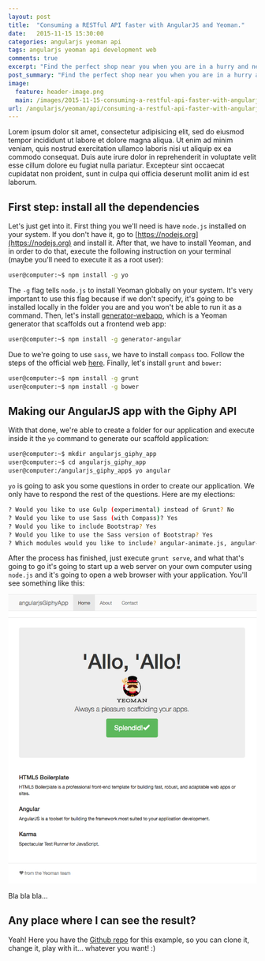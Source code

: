 ```yaml
---
layout: post
title:  "Consuming a RESTful API faster with AngularJS and Yeoman."
date:   2015-11-15 15:30:00
categories: angularjs yeoman api
tags: angularjs yeoman api development web
comments: true
excerpt: "Find the perfect shop near you when you are in a hurry and need something is important, so today we're gonna do a geosearch example to help our users and make their lives easier..."
post_summary: "Find the perfect shop near you when you are in a hurry and need something is important, so today we're gonna do a geosearch example to help our users and make their lives easier..."
image:
  feature: header-image.png
  main: /images/2015-11-15-consuming-a-restful-api-faster-with-angularjs-and-yeoman/title.png
url: /angularjs/yeoman/api/consuming-a-restful-api-faster-with-angularjs-and-yeoman/
---
```


Lorem ipsum dolor sit amet, consectetur adipisicing elit, sed do eiusmod tempor incididunt ut labore et dolore magna aliqua. Ut enim ad minim veniam, quis nostrud exercitation ullamco laboris nisi ut aliquip ex ea commodo consequat. Duis aute irure dolor in reprehenderit in voluptate velit esse cillum dolore eu fugiat nulla pariatur. Excepteur sint occaecat cupidatat non proident, sunt in culpa qui officia deserunt mollit anim id est laborum.

## First step: install all the dependencies

Let's just get into it. First thing you we'll need is have `node.js` installed on your system. If you don't have it, go to [https://nodejs.org](https://nodejs.org) and install it. After that, we have to install Yeoman, and in order to do that, execute the following instruction on your terminal (maybe you'll need to execute it as a root user):

```sh
user@computer:~$ npm install -g yo
```

The `-g` flag tells `node.js` to install Yeoman globally on your system. It's very important to use this flag because if we don't specify, it's going to be installed locally in the folder you are and you won't be able to run it as a command. Then, let's install [generator-webapp](https://www.npmjs.com/package/generator-webapp), which is a Yeoman generator that scaffolds out a frontend web app:

```sh
user@computer:~$ npm install -g generator-angular
```

Due to we're going to use `sass`, we have to install `compass` too. Follow the steps of the official web [here](http://compass-style.org/install/). Finally, let's install `grunt` and `bower`:

```sh
user@computer:~$ npm install -g grunt
user@computer:~$ npm install -g bower
```

## Making our AngularJS app with the Giphy API

With that done, we're able to create a folder for our application and execute inside it the `yo` command to generate our scaffold application:

```sh
user@computer:~$ mkdir angularjs_giphy_app
user@computer:~$ cd angularjs_giphy_app
user@computer:/angularjs_giphy_app$ yo angular
```

`yo` is going to ask you some questions in order to create our application. We only have to respond the rest of the questions. Here are my elections:

```sh
? Would you like to use Gulp (experimental) instead of Grunt? No
? Would you like to use Sass (with Compass)? Yes
? Would you like to include Bootstrap? Yes
? Would you like to use the Sass version of Bootstrap? Yes
? Which modules would you like to include? angular-animate.js, angular-cookies.js, angular-resource.js...
```

After the process has finished, just execute `grunt serve`, and what that's going to go it's going to start up a web server on your own computer using `node.js` and it's going to open a web browser with your application. You'll see something like this:

![screenshot](/images/2015-11-15-consuming-a-restful-api-faster-with-angularjs-and-yeoman/screenshot1.png)

Bla bla bla...

## Any place where I can see the result?

Yeah! Here you have the [Github repo](https://github.com/dreamingechoes/geosearch_with_mongodb) for this example, so you can clone it, change it, play with it... whatever you want! :)

